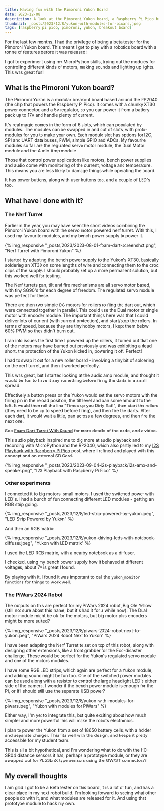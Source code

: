 ```yaml
---
title: Having fun with the Pimoroni Yukon Board
date: 2023-12-08
description: A look at the Pimoroni Yukon board, a Raspberry Pi Pico breakout board with a lot of features.
thumbnail: _posts/2023/12/8/yukon-with-modules-for-piwars.jpeg
tags: [raspberry pi pico, pimoroni, yukon, breakout board]
---
```

For the last few months, I had the privilege of being a beta tester for the Pimoroni Yukon board. This meant I got to play with a robotics board with a tonne of features before it was released!

I got to experiment using my MicroPython skills, trying out the modules for controlling different kinds of motors, making sounds and lighting up lights. This was great fun!

## What is the Pimoroni Yukon board?

The Pimoroni Yukon is a modular breakout board based around the RP2040 (the chip that powers the Raspberry Pi Pico). It comes with a chunky XT30 power connector, and a 5v regulator, so you can power it from a battery pack up to 17v and handle plenty of current.

It's real magic comes in the form of 6 slots, which can populated by modules. The modules can be swapped in and out of slots, with proto-modules for you to make your own. Each module slot has options for I2C, SPI and UART data buses, PWM, simple GPIO and ADCs. My favourite modules so far are the regulated servo motor module, the Dual Motor module and the Audio Amp module.

Those that control power applications like motors, bench power supplies and audio come with monitoring of the current, voltage and temperature. This means you are less likely to damage things while operating the board.

It has power buttons, along with user buttons too, and a couple of LED's too.

## What have I done with it?

### The Nerf Turret

Earlier in the year, you may have seen the short videos combining the Pimoroni Yukon board with the servo motor powered nerf turret. With this, I used my favourite modules, and my bench power supply to power it.

{% img_responsive "_posts/2023/2023-08-01-foam-dart-screenshot.png", "Nerf Turret with Pimoroni Yukon" %}

I started by adapting the bench power supply to the Yukon's XT30, basically soldering an XT30 on some lengths of wire and connecting them to the croc clips of the supply. I should probably set up a more permanent solution, but this worked well for testing.

The Nerf turrets pan, tilt and fire mechanisms are all servo motor based, with tiny SG90's for each degree of freedom. The regulated servo module was perfect for these.

There are then two simple DC motors for rollers to fling the dart out, which were connected together in parallel. This could use the Dual motor or single motor with encoder module. The important things here was that I could deliver lots of current (with current protection), and start/stop the rollers. In terms of speed, because they are tiny hobby motors, I kept them below 60% PWM so they didn't burn out.

I ran into issues the first time I powered up the rollers, it turned out that one of the motors may have burned out previously and was exhibiting a dead short. the protection of the Yukon kicked in, powering it off. Perfect!

I had to swap it out for a new roller board - involving a tiny bit of soldering on the nerf turret, and then it worked perfectly.

This was great, but I started looking at the audio amp module, and thought it would be fun to have it say something before firing the darts in a small spread.

Effectively a button press on the Yukon would set the servo motors with the firing pin in the reload position, the tilt level and pan some amount to the left. It would then roll the line "Times up you Dirty Rat!", then start the rollers (they need to be up to speed before firing), and then fire the darts. After each dart, it would wait a little, pan across a few degrees, and then fire the next one.

See [Foam Dart Turret With Sound](/2023/08/01/foam-dart-turret-with-sound) for more details of the code, and a video.

This audio playback inspired me to dig more at audio playback and recording with MicroPython and the RP2040, which also partly led to my [I2S Playback with Raspberry Pi Pico](/2023/08/15/i2s-playback-with-raspberry-pi-pico) post, where I refined and played with this concept and an external SD Card.

{% img_responsive "_posts/2023/2023-09-04-i2s-playback/i2s-amp-and-speaker.png", "I2S Playback with Raspberry Pi Pico" %}

### Other experiments

I connected it to big motors, small motors. I used the switched power with LED's.
I had a bunch of fun connecting different LED modules - getting an RGB strip going.

{% img_responsive "_posts/2023/12/8/led-strip-powered-by-yukon.jpeg", "LED Strip Powered by Yukon" %}

And then an RGB matrix:

{% img_responsive "_posts/2023/12/8/yukon-driving-leds-with-notebook-diffuser.jpeg", "Yukon with LED matrix" %}

I used the LED RGB matrix, with a nearby notebook as a diffuser.

I checked, using my bench power supply how it behaved at different voltages, about 7v is great I found.

By playing with it, I found it was important to call the `yukon_monitor` functions for things to work well.

### The PiWars 2024 Robot

The outputs on this are perfect for my PiWars 2024 robot, Big Ole Yellow (still not sure about this name, but it's had it for a while now). The Dual motor module might be ok for the motors, but big motor plus encoders might be more suited?

{% img_responsive "_posts/2023/12/8/piwars-2024-robot-next-to-yukon.jpeg", "PiWars 2024 Robot Next to Yukon" %}

I have been adapting the Nerf Turret to set on top of this robot, along with designing other extensions, like a front grabber for the Eco-disaster challenge. These would be perfect for the Yukon's regulated servo module and one of the motors modules.

I have some RGB LED strips, which again are perfect for a Yukon module, and adding sound might be fun too. One of the switched power modules can be used along with a resistor to control the large headlight LED's either side of the camera. I wonder if the bench power module is enough for the Pi, or if I should still use the separate USB power?

{% img_responsive "_posts/2023/12/8/yukon-with-modules-for-piwars.jpeg", "Yukon with modules for PiWars" %}

Either way, I'm yet to integrate this, but quite exciting about how much simpler and more powerful this will make the robots electronics.

I plan to power the Yukon from a set of 18650 battery cells, with a holder and separate charger. This fits well with the design, and keeps it pretty accessible for my student team.

This is all a bit hypothetical, and I'm wondering what to do with the HC-SR04 distance sensors it has, perhaps a prototype module, or they are swapped out for VL53LnX type sensors using the QW/ST connectors?

## My overall thoughts

I am glad I got to be a Beta tester on this board, it is a lot of fun, and has a clear place in my next robot build. I'm looking forward to seeing what other people do with it, and what modules are released for it. And using that prototype module to hack my own.
